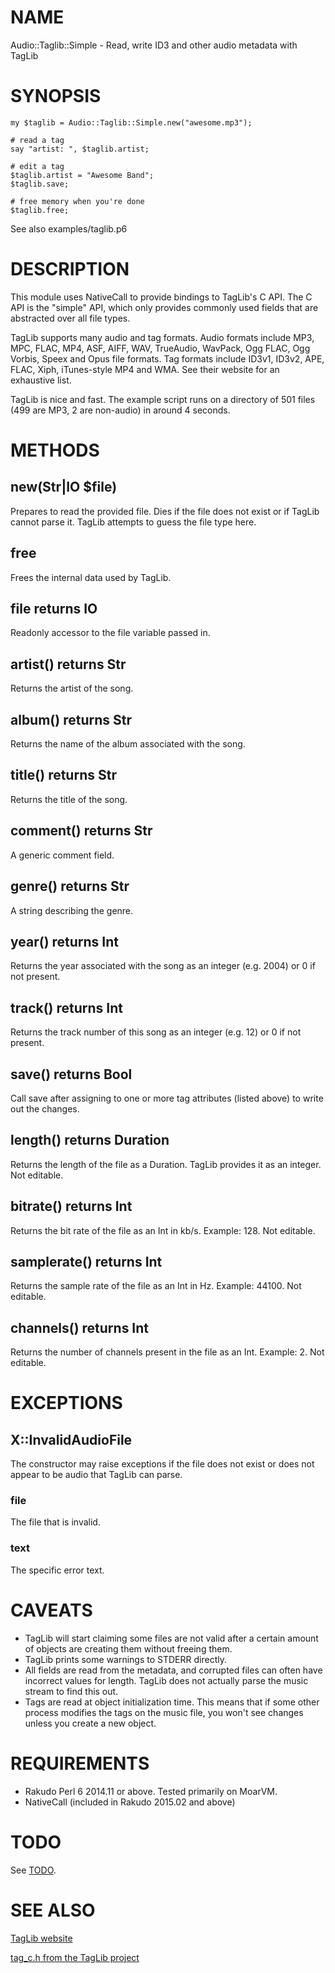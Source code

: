 # NAME

Audio::Taglib::Simple - Read, write ID3 and other audio metadata with TagLib

# SYNOPSIS

```perl6
my $taglib = Audio::Taglib::Simple.new("awesome.mp3");

# read a tag
say "artist: ", $taglib.artist;

# edit a tag
$taglib.artist = "Awesome Band";
$taglib.save;

# free memory when you're done
$taglib.free;
```

See also examples/taglib.p6

# DESCRIPTION

This module uses NativeCall to provide bindings to TagLib's C API. The C API is
the "simple" API, which only provides commonly used fields that are abstracted
over all file types.

TagLib supports many audio and tag formats. Audio formats include MP3, MPC,
FLAC, MP4, ASF, AIFF, WAV, TrueAudio, WavPack, Ogg FLAC, Ogg Vorbis, Speex and
Opus file formats. Tag formats include ID3v1, ID3v2, APE, FLAC, Xiph,
iTunes-style MP4 and WMA. See their website for an exhaustive list.

TagLib is nice and fast. The example script runs on a directory of 501 files
(499 are MP3, 2 are non-audio) in around 4 seconds.

# METHODS

## new(Str|IO $file)

Prepares to read the provided file. Dies if the file does not exist or if
TagLib cannot parse it. TagLib attempts to guess the file type here.

## free

Frees the internal data used by TagLib.

## file returns IO

Readonly accessor to the file variable passed in.

## artist() returns Str

Returns the artist of the song.

## album() returns Str

Returns the name of the album associated with the song.

## title() returns Str

Returns the title of the song.

## comment() returns Str

A generic comment field.

## genre() returns Str

A string describing the genre.

## year() returns Int

Returns the year associated with the song as an integer (e.g. 2004) or 0 if not
present.

## track() returns Int

Returns the track number of this song as an integer (e.g. 12) or 0 if not
present.

## save() returns Bool

Call save after assigning to one or more tag attributes (listed above) to write
out the changes.

## length() returns Duration

Returns the length of the file as a Duration. TagLib provides it as an integer.
Not editable.

## bitrate() returns Int

Returns the bit rate of the file as an Int in kb/s. Example: 128. Not editable.

## samplerate() returns Int

Returns the sample rate of the file as an Int in Hz. Example: 44100. Not
editable.

## channels() returns Int

Returns the number of channels present in the file as an Int. Example: 2. Not
editable.

# EXCEPTIONS

## X::InvalidAudioFile

The constructor may raise exceptions if the file does not exist or does not
appear to be audio that TagLib can parse.

### file

The file that is invalid.

### text

The specific error text.

# CAVEATS

- TagLib will start claiming some files are not valid after a
  certain amount of objects are creating them without freeing them.
- TagLib prints some warnings to STDERR directly.
- All fields are read from the metadata, and corrupted files can often have
  incorrect values for length. TagLib does not actually parse the music stream
  to find this out.
- Tags are read at object initialization time. This means that if some other
  process modifies the tags on the music file, you won't see changes unless you
  create a new object.

# REQUIREMENTS

- Rakudo Perl 6 2014.11 or above. Tested primarily on MoarVM.
- NativeCall (included in Rakudo 2015.02 and above)

# TODO

See [TODO](TODO).

# SEE ALSO

[TagLib website](http://taglib.github.io)

[tag\_c.h from the TagLib project](https://github.com/taglib/taglib/blob/master/bindings/c/tag_c.h)

